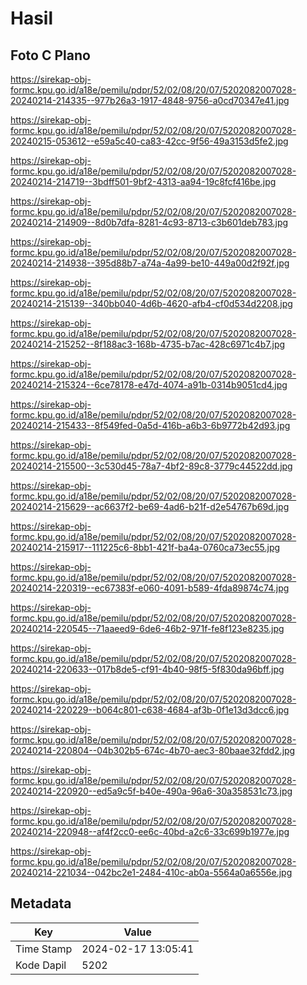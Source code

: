 # Hasil

## Foto C Plano

https://sirekap-obj-formc.kpu.go.id/a18e/pemilu/pdpr/52/02/08/20/07/5202082007028-20240214-214335--977b26a3-1917-4848-9756-a0cd70347e41.jpg

https://sirekap-obj-formc.kpu.go.id/a18e/pemilu/pdpr/52/02/08/20/07/5202082007028-20240215-053612--e59a5c40-ca83-42cc-9f56-49a3153d5fe2.jpg

https://sirekap-obj-formc.kpu.go.id/a18e/pemilu/pdpr/52/02/08/20/07/5202082007028-20240214-214719--3bdff501-9bf2-4313-aa94-19c8fcf416be.jpg

https://sirekap-obj-formc.kpu.go.id/a18e/pemilu/pdpr/52/02/08/20/07/5202082007028-20240214-214909--8d0b7dfa-8281-4c93-8713-c3b601deb783.jpg

https://sirekap-obj-formc.kpu.go.id/a18e/pemilu/pdpr/52/02/08/20/07/5202082007028-20240214-214938--395d88b7-a74a-4a99-be10-449a00d2f92f.jpg

https://sirekap-obj-formc.kpu.go.id/a18e/pemilu/pdpr/52/02/08/20/07/5202082007028-20240214-215139--340bb040-4d6b-4620-afb4-cf0d534d2208.jpg

https://sirekap-obj-formc.kpu.go.id/a18e/pemilu/pdpr/52/02/08/20/07/5202082007028-20240214-215252--8f188ac3-168b-4735-b7ac-428c6971c4b7.jpg

https://sirekap-obj-formc.kpu.go.id/a18e/pemilu/pdpr/52/02/08/20/07/5202082007028-20240214-215324--6ce78178-e47d-4074-a91b-0314b9051cd4.jpg

https://sirekap-obj-formc.kpu.go.id/a18e/pemilu/pdpr/52/02/08/20/07/5202082007028-20240214-215433--8f549fed-0a5d-416b-a6b3-6b9772b42d93.jpg

https://sirekap-obj-formc.kpu.go.id/a18e/pemilu/pdpr/52/02/08/20/07/5202082007028-20240214-215500--3c530d45-78a7-4bf2-89c8-3779c44522dd.jpg

https://sirekap-obj-formc.kpu.go.id/a18e/pemilu/pdpr/52/02/08/20/07/5202082007028-20240214-215629--ac6637f2-be69-4ad6-b21f-d2e54767b69d.jpg

https://sirekap-obj-formc.kpu.go.id/a18e/pemilu/pdpr/52/02/08/20/07/5202082007028-20240214-215917--111225c6-8bb1-421f-ba4a-0760ca73ec55.jpg

https://sirekap-obj-formc.kpu.go.id/a18e/pemilu/pdpr/52/02/08/20/07/5202082007028-20240214-220319--ec67383f-e060-4091-b589-4fda89874c74.jpg

https://sirekap-obj-formc.kpu.go.id/a18e/pemilu/pdpr/52/02/08/20/07/5202082007028-20240214-220545--71aaeed9-6de6-46b2-971f-fe8f123e8235.jpg

https://sirekap-obj-formc.kpu.go.id/a18e/pemilu/pdpr/52/02/08/20/07/5202082007028-20240214-220633--017b8de5-cf91-4b40-98f5-5f830da96bff.jpg

https://sirekap-obj-formc.kpu.go.id/a18e/pemilu/pdpr/52/02/08/20/07/5202082007028-20240214-220229--b064c801-c638-4684-af3b-0f1e13d3dcc6.jpg

https://sirekap-obj-formc.kpu.go.id/a18e/pemilu/pdpr/52/02/08/20/07/5202082007028-20240214-220804--04b302b5-674c-4b70-aec3-80baae32fdd2.jpg

https://sirekap-obj-formc.kpu.go.id/a18e/pemilu/pdpr/52/02/08/20/07/5202082007028-20240214-220920--ed5a9c5f-b40e-490a-96a6-30a358531c73.jpg

https://sirekap-obj-formc.kpu.go.id/a18e/pemilu/pdpr/52/02/08/20/07/5202082007028-20240214-220948--af4f2cc0-ee6c-40bd-a2c6-33c699b1977e.jpg

https://sirekap-obj-formc.kpu.go.id/a18e/pemilu/pdpr/52/02/08/20/07/5202082007028-20240214-221034--042bc2e1-2484-410c-ab0a-5564a0a6556e.jpg


## Metadata

| Key        | Value               |
| ---------- | ------------------- |
| Time Stamp | 2024-02-17 13:05:41 |
| Kode Dapil | 5202                |



